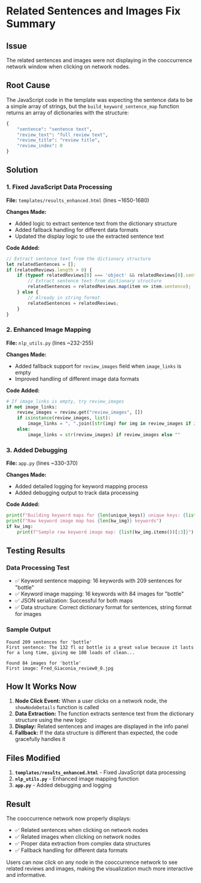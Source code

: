 # Related Sentences and Images Fix Summary

## Issue
The related sentences and images were not displaying in the cooccurrence network window when clicking on network nodes.

## Root Cause
The JavaScript code in the template was expecting the sentence data to be a simple array of strings, but the `build_keyword_sentence_map` function returns an array of dictionaries with the structure:
```python
{
    "sentence": "sentence text",
    "review_text": "full review text", 
    "review_title": "review title",
    "review_index": 0
}
```

## Solution

### 1. Fixed JavaScript Data Processing
**File:** `templates/results_enhanced.html` (lines ~1650-1680)

**Changes Made:**
- Added logic to extract sentence text from the dictionary structure
- Added fallback handling for different data formats
- Updated the display logic to use the extracted sentence text

**Code Added:**
```javascript
// Extract sentence text from the dictionary structure
let relatedSentences = [];
if (relatedReviews.length > 0) {
    if (typeof relatedReviews[0] === 'object' && relatedReviews[0].sentence) {
        // Extract sentence text from dictionary structure
        relatedSentences = relatedReviews.map(item => item.sentence);
    } else {
        // Already in string format
        relatedSentences = relatedReviews;
    }
}
```

### 2. Enhanced Image Mapping
**File:** `nlp_utils.py` (lines ~232-255)

**Changes Made:**
- Added fallback support for `review_images` field when `image_links` is empty
- Improved handling of different image data formats

**Code Added:**
```python
# If image_links is empty, try review_images
if not image_links:
    review_images = review.get("review_images", [])
    if isinstance(review_images, list):
        image_links = ", ".join([str(img) for img in review_images if img])
    else:
        image_links = str(review_images) if review_images else ""
```

### 3. Added Debugging
**File:** `app.py` (lines ~330-370)

**Changes Made:**
- Added detailed logging for keyword mapping process
- Added debugging output to track data processing

**Code Added:**
```python
print(f"Building keyword maps for {len(unique_keys)} unique keys: {list(unique_keys)[:10]}")
print(f"Raw keyword image map has {len(kw_img)} keywords")
if kw_img:
    print(f"Sample raw keyword image map: {list(kw_img.items())[:3]}")
```

## Testing Results

### Data Processing Test
- ✅ Keyword sentence mapping: 16 keywords with 209 sentences for "bottle"
- ✅ Keyword image mapping: 16 keywords with 84 images for "bottle"
- ✅ JSON serialization: Successful for both maps
- ✅ Data structure: Correct dictionary format for sentences, string format for images

### Sample Output
```
Found 209 sentences for 'bottle'
First sentence: The 132 fl oz bottle is a great value because it lasts for a long time, giving me 100 loads of clean...

Found 84 images for 'bottle'
First image: Fred_Giaconia_review0_0.jpg
```

## How It Works Now

1. **Node Click Event:** When a user clicks on a network node, the `showNodeDetails` function is called
2. **Data Extraction:** The function extracts sentence text from the dictionary structure using the new logic
3. **Display:** Related sentences and images are displayed in the info panel
4. **Fallback:** If the data structure is different than expected, the code gracefully handles it

## Files Modified

1. **`templates/results_enhanced.html`** - Fixed JavaScript data processing
2. **`nlp_utils.py`** - Enhanced image mapping function
3. **`app.py`** - Added debugging and logging

## Result

The cooccurrence network now properly displays:
- ✅ Related sentences when clicking on network nodes
- ✅ Related images when clicking on network nodes
- ✅ Proper data extraction from complex data structures
- ✅ Fallback handling for different data formats

Users can now click on any node in the cooccurrence network to see related reviews and images, making the visualization much more interactive and informative.
